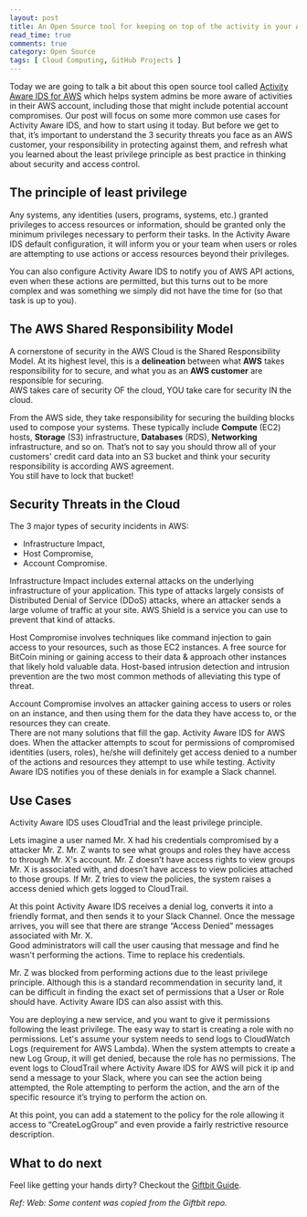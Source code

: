 ```yaml
---
layout: post
title: An Open Source tool for keeping on top of the activity in your AWS account
read_time: true
comments: true
category: Open Source
tags: [ Cloud Computing, GitHub Projects ]
---
```


Today we are going to talk a bit about this open source tool called [Activity Aware IDS for AWS](https://github.com/Giftbit/activity-aware-ids-aws) which helps system admins be more aware of activities in their AWS account, including those that might include potential account compromises. Our post will focus on some more common use cases for Activity Aware IDS, and how to start using it today. But before we get to that, it’s important to understand the 3 security threats you face as an AWS customer, your responsibility in protecting against them, and refresh what you learned about the least privilege principle as best practice in thinking about security and access control.

## **The principle of least privilege**

Any systems, any identities (users, programs, systems, etc.) granted privileges to access resources or information, should be granted only the minimum privileges necessary to perform their tasks. In the Activity Aware IDS default configuration, it will inform you or your team when users or roles are attempting to use actions or access resources beyond their privileges. 

You can also configure Activity Aware IDS to notify you of AWS API actions, even when these actions are permitted, but this turns out to be more complex and was something we simply did not have the time for (so that task is up to you).

## **The AWS Shared Responsibility Model**

A cornerstone of security in the AWS Cloud is the Shared Responsibility Model. At its highest level, this is a **delineation** between what **AWS** takes responsibility for to secure, and what you as an **AWS customer** are responsible for securing.
<br>AWS takes care of security OF the cloud, YOU take care for security IN the cloud.

From the AWS side, they take responsibility for securing the building blocks used to compose your systems. These typically include **Compute** (EC2) hosts, **Storage** (S3) infrastructure, **Databases** (RDS), **Networking** infrastructure, and so on. That’s not to say you should throw all of your customers' credit card data into an S3 bucket and think your security responsibility is according AWS agreement.
<br>You still have to lock that bucket!

## **Security Threats in the Cloud**

The 3 major types of security incidents in AWS: 
- Infrastructure Impact, 
- Host Compromise, 
- Account Compromise.

Infrastructure Impact includes external attacks on the underlying infrastructure of your application. This type of attacks largely consists of Distributed Denial of Service (DDoS) attacks, where an attacker sends a large volume of traffic at your site. AWS Shield is a service you can use to prevent that kind of attacks.

Host Compromise involves techniques like command injection to gain access to your resources, such as those EC2 instances. A free source for BitCoin mining or gaining access to their data & approach other instances that likely hold valuable data. Host-based intrusion detection and intrusion prevention are the two most common methods of alleviating this type of threat. 

Account Compromise involves an attacker gaining access to users or roles on an instance, and then using them for the data they have access to, or the resources they can create.
<br>There are not many solutions that fill the gap. Activity Aware IDS for AWS does. 
When the attacker attempts to scout for permissions of compromised identities (users, roles), he/she will definitely get access denied to a number of the actions and resources they attempt to use while testing. Activity Aware IDS notifies you of these denials in for example a Slack channel.

## **Use Cases**

Activity Aware IDS uses CloudTrial and the least privilege principle.

Lets imagine a user named Mr. X had his credentials compromised by a attacker Mr. Z.
Mr. Z wants to see what groups and roles they have access to through Mr. X's account. Mr. Z doesn’t have access rights to view groups Mr. X is associated with, and doesn’t have access to view policies attached to those groups. 
If Mr. Z tries to view the policies, the system raises a access denied which gets logged to CloudTrail. 

At this point Activity Aware IDS receives a denial log, converts it into a friendly format, and then sends it to your Slack Channel. Once the message arrives, you will see that there are strange “Access Denied” messages associated with Mr. X. 
<br>Good administrators will call the user causing that message and find he wasn't performing the actions. Time to replace his credentials.

Mr. Z was blocked from performing actions due to the least privilege principle. Although this is a standard recommendation in security land, it can be difficult in finding the exact set of permissions that a User or Role should have. Activity Aware IDS can also assist with this.

You are deploying a new service, and you want to give it permissions following the least privilege. The easy way to start is creating a role with no permissions. Let's assume your system needs to send logs to CloudWatch Logs (requirement for AWS Lambda). When the system attempts to create a new Log Group, it will get denied, because the role has no permissions. The event logs to CloudTrail where Activity Aware IDS for AWS will pick it ip and send a message to your Slack, where you can see the action being attempted, the Role attempting to perform the action, and the arn of the specific resource it’s trying to perform the action on. 

At this point, you can add a statement to the policy for the role allowing it access to “CreateLogGroup” and even provide a fairly restrictive resource description.

## **What to do next**

Feel like getting your hands dirty? Checkout the [Giftbit Guide](https://github.com/Giftbit/activity-aware-ids-aws#getting-started).

*Ref: Web: Some content was copied from the Giftbit repo.*
